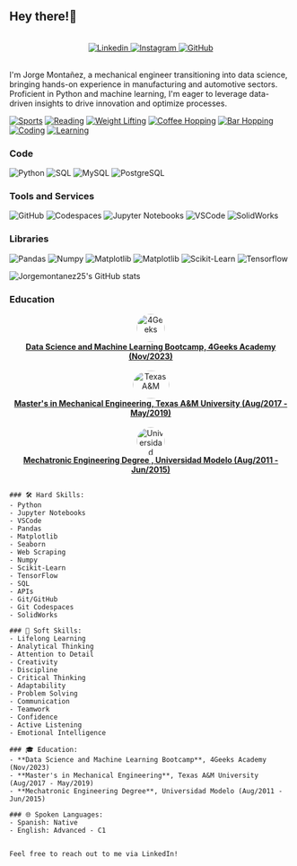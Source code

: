 ## Hey there!🦾 
<br>
<div style="text-align: center;">
    <a href="https://www.linkedin.com/in/jorgemontanezaguilar/">
        <img src="https://img.shields.io/badge/Jorge_Montañez-blue?style=social-square&logo=Linkedin&logoColor=white" alt="Linkedin">
    </a>
    <a href="https://www.instagram.com/Jorgemontanez25/">
        <img src="https://img.shields.io/badge/Follow-9cf?logo=instagram&style=social" alt="Instagram">
    </a>
    <a href="https://github.com/Jorgemontanez25">
        <img src="https://img.shields.io/github/followers/Jorgemontanez25?label=Jorgemontanez25&style=social" alt="GitHub">
    </a>
</div>
<br>


I'm Jorge Montañez, a mechanical engineer transitioning into data science, bringing hands-on experience in manufacturing and automotive sectors. Proficient in Python and machine learning, I'm eager to leverage data-driven insights to drive innovation and optimize processes.
>
[![Sports](https://img.shields.io/badge/Sports-%F0%9F%8F%80-green?color=4CAF50)](https://en.wikipedia.org/wiki/Sports)
[![Reading](https://img.shields.io/badge/Reading-%F0%9F%93%9A-a6a6f8)](https://en.wikipedia.org/wiki/Reading)
[![Weight Lifting](https://img.shields.io/badge/Weight_Lifting-%F0%9F%8F%8B-lightpurple?color=713dad)](https://en.wikipedia.org/wiki/Weight_training)
[![Coffee Hopping](https://img.shields.io/badge/Coffee_Hopping-%E2%98%95-lightpurple?color=713dad)](https://en.wikipedia.org/wiki/Coffeehouse)
[![Bar Hopping](https://img.shields.io/badge/Bar_Hopping-%F0%9F%8D%BB-lightpurple?color=a6a6f8)](https://en.wikipedia.org/wiki/Bar_hopping)
[![Coding](https://img.shields.io/badge/Coding-%F0%9F%92%BB-lightpurple?color=a6a6f8)](https://en.wikipedia.org/wiki/Coding)
[![Learning](https://img.shields.io/badge/Learning-%F0%9F%8E%93-lightpurple?color=713dad)](https://en.wikipedia.org/wiki/Learning)

### Code
![Python](https://img.shields.io/badge/Python-informational?style=flat&logo=python&logoColor=f7db5d&color=326998)
![SQL](https://img.shields.io/badge/SQL-informational?style=flat&logo=sql&logoColor=white&color=4caf50)
![MySQL](https://img.shields.io/badge/MySql-informational?style=flat&logo=mysql&logoColor=white&color=00758f)
![PostgreSQL](https://img.shields.io/badge/PostgreSQL-informational?style=flat&logo=postgresql&logoColor=white&color=6aa6f8)

### Tools and Services
![GitHub](https://img.shields.io/badge/GitHub-informational?style=flat&logo=github&logoColor=white&color=010409)
![Codespaces](https://img.shields.io/badge/Codespaces-informational?style=flat&logo=github&logoColor=white&color=010409)
![Jupyter Notebooks](https://img.shields.io/badge/Jupyter_Notebooks-informational?style=flat&logo=anaconda&logoColor=white&color=f37726)
![VSCode](https://img.shields.io/badge/VSCode-informational?style=flat&logo=visual-studio&logoColor=white&color=47a8ee)
![SolidWorks](https://img.shields.io/badge/SolidWorks-informational?style=flat&logo=solidworks&logoColor=white&color=blue)


### Libraries
![Pandas](https://img.shields.io/badge/Data_Manipulation-Pandas-informational?style=flat&logo=pandas&color=326998)
![Numpy](https://img.shields.io/badge/Data_Manipulation-Numpy-informational?style=flat&logo=numpy&logoColor=white&color=326998)
![Matplotlib](https://img.shields.io/badge/Data_Visualization-Matplotlib-informational?style=flat&logo=python&logoColor=f7db5d&color=326998)
![Matplotlib](https://img.shields.io/badge/Data_Visualization-Seaborn-informational?style=flat&logo=python&logoColor=f7db5d&color=326998)
![Scikit-Learn](https://img.shields.io/badge/ML-Scikit-informational?style=flat&logo=scikit-learn&color=326998)
![Tensorflow](https://img.shields.io/badge/ML-Tensorflow-informational?style=flat&logo=tensorflow&color=326998)

![Jorgemontanez25's GitHub stats](https://github-readme-stats.vercel.app/api?username=Jorgemontanez25&show_icons=true&theme=dark)

### Education








<div style="text-align: center;">
    <a href="https://4geeks.com/">
        <img src="https://pathrise-website-guide-wp.s3.us-west-1.amazonaws.com/guides/wp-content/uploads/2022/01/14151342/4GeeksAcademyLogo-500x474.jpg" alt="4Geeks" style="border-radius: 50%;" width="50" height="50">
        <br>
        <strong>Data Science and Machine Learning Bootcamp, 4Geeks Academy (Nov/2023)</strong>
    </a>
</div>
<br>
<div style="text-align: center;">
    <a href="https://www.tamu.edu/">
        <img src="https://brandguide.tamu.edu/assets/img/logos/tam-box-logo.png" alt="Texas A&M" style="border-radius: 50%;" width="65" height="50">
        <br>
        <strong>Master's in Mechanical Engineering, Texas A&M University (Aug/2017 - May/2019)</strong>
    </a>
</div>
<br>
<div style="text-align: center;">
    <a href="https://www.unimodelo.edu.mx/">
        <img src="https://www.vhv.rs/dpng/d/555-5556074_logo-de-la-universidad-modelo-hd-png-download.png" alt="Universidad Modelo" style="border-radius: 50%;" width="50" height="50">
        <br>
        <strong>Mechatronic Engineering Degree , Universidad Modelo (Aug/2011 - Jun/2015)</strong>
    </a>
</div>







```

### 🛠️ Hard Skills:
- Python
- Jupyter Notebooks
- VSCode
- Pandas
- Matplotlib
- Seaborn
- Web Scraping
- Numpy
- Scikit-Learn
- TensorFlow
- SQL
- APIs
- Git/GitHub
- Git Codespaces
- SolidWorks

### 🧠 Soft Skills:
- Lifelong Learning
- Analytical Thinking
- Attention to Detail
- Creativity
- Discipline
- Critical Thinking
- Adaptability
- Problem Solving
- Communication
- Teamwork
- Confidence
- Active Listening
- Emotional Intelligence

### 🎓 Education:
- **Data Science and Machine Learning Bootcamp**, 4Geeks Academy (Nov/2023)
- **Master's in Mechanical Engineering**, Texas A&M University (Aug/2017 - May/2019)
- **Mechatronic Engineering Degree**, Universidad Modelo (Aug/2011 - Jun/2015)

### 🌐 Spoken Languages:
- Spanish: Native
- English: Advanced - C1


Feel free to reach out to me via LinkedIn!


